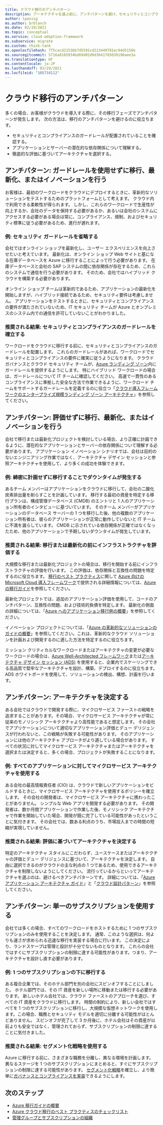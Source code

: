 ```yaml
---
title: クラウド移行のアンチパターン
description: アーキテクチャを選ぶ前に、アンチパターンを避け、セキュリティとコンプライアンスのガードレールを確立し、依存関係について理解し、徹底的に評価します。
author: lpassig
ms.author: brblanch
ms.date: 02/19/2021
ms.topic: conceptual
ms.service: cloud-adoption-framework
ms.subservice: migrate
ms.custom: think-tank
ms.openlocfilehash: 7f5cacd2153bb7d5591cd213449781ec94d5156b
ms.sourcegitcommit: 5716a8165934bd69d02d9d3641785039196aee3a
ms.translationtype: HT
ms.contentlocale: ja-JP
ms.lasthandoff: 03/29/2021
ms.locfileid: "105734112"
---
```

# <a name="cloud-migration-antipatterns"></a>クラウド移行のアンチパターン

多くの場合、お客様がクラウドを導入する際に、その移行フェーズでアンチパターンが発生します。 次の方法は、移行のアンチパターンを避けるのに役立ちます。

- セキュリティとコンプライアンスのガードレールが配置されていることを確認する。
- アプリケーションとサーバーの潜在的な依存関係について理解する。
- 徹底的な評価に基づいてアーキテクチャを選択する。

## <a name="antipattern-migrate-modernize-or-innovate-without-guardrails"></a>アンチパターン: ガードレールを使用せずに移行、最新化、またはイノベーションを行う

お客様は、最初のワークロードをクラウドにデプロイするときに、革新的なソリューションをテストするためのプラットフォームとして考えます。 クラウド内で利用できる柔軟性が得られます。 しかし、これらのワークロードで生産性が向上するか、会社のデータを保持する必要があるか、あるいは会社のシステムにアクセスする必要がある場合は常に、コンプライアンス、規制、およびセキュリティ標準に従う必要があるため、進行が遅れます。

### <a name="example-omit-security-guardrails"></a>例: セキュリティ ガードレールを省略する

会社ではオンライン ショップを最新化し、ユーザー エクスペリエンスを向上させたいと考えています。 最新化は、オンライン ショップ Web サイトと基になる在庫データベースを Azure に移行することによって行う必要があります。 在庫データベースと会社の SAP システムの間に依存関係が存在するため、これらのシステムで通信を行う必要があります。 そのため、会社ではハイブリッド クラウドを構築する必要があります。

オンライン ショップ チームは革新的であるため、アプリケーションの最新化を開始しますが、ハイブリッド接続であるため、セキュリティ要件は考慮しません。 アプリケーションをテストするときに、セキュリティとコンプライアンスの要件が満たされていないため、IT セキュリティ チームが Azure とオンプレミスのシステム内での通信を許可していないことがわかりました。

### <a name="preferred-outcome-establish-security-and-compliance-guardrails"></a>推奨される結果: セキュリティとコンプライアンスのガードレールを確立する

ワークロードをクラウドに移行する前に、セキュリティとコンプライアンスのガードレールを配置します。 これらのガードレールがあれば、ワークロードでセキュリティとコンプライアンスの要件に確実に従うようになります。 クラウド ガバナンスとクラウド セキュリティ チームが、[Azure ランディング ゾーン](../ready/landing-zone/index.md)内にガードレールを提供するようにします。 特にハイブリッド ワークロードの場合は、ガードレールについて IT チームに確認してください。 高速で一貫性のあるコンプライアンスに準拠した安全な方法で作業できるように、ワークロード チームをサポートするガードレールを定義するのに役立つ「[クラウド導入フレームワークのエンタープライズ規模ランディング ゾーン アーキテクチャ](../ready/enterprise-scale/architecture.md)」を参照してください。

## <a name="antipattern-migrate-modernize-or-innovate-without-an-assessment"></a>アンチパターン: 評価せずに移行、最新化、またはイノベーションを行う

会社で移行または最新化プロジェクトを検討している場合、より正確に計画できるように、潜在的なアプリケーションとサーバーの依存関係について理解する必要があります。 アプリケーション イノベーション シナリオでは、会社は目的のないエンジニアリング作業ではなく、アーキテクチャ デザイン セッションと参照アーキテクチャを使用して、より多くの成功を体験できます。

### <a name="example-cause-downtime-by-migrating-without-planning-thoroughly"></a>例: 綿密に計画せずに移行することでダウンタイムが発生する

あるチーム メンバーはアプリケーションをクラウドに移行して、会社の二酸化炭素排出量を削らすことを計画しています。 移行する最初の資産を特定する移行プランは、構成管理データベース (CMDB) のエントリと 1 人のアプリケーション所有者のインタビューに基づいています。 そのチーム メンバーがアプリケーションのデータベース サーバーの 1 つを移行した後、他の複数のアプリケーション所有者は、彼らのアプリケーションが正常に動作していないと IT チームに不満を漏らしています。 CMDB に示されている依存関係が正確ではなくなったため、他のアプリケーションで予期しないダウンタイムが発生しています。

### <a name="preferred-outcome-assess-infrastructure-before-migrating-or-modernizing"></a>推奨される結果: 移行または最新化の前にインフラストラクチャを評価する

大規模な移行または最新化プロジェクトの場合は、移行を開始する前にインフラストラクチャの評価を行います。 この評価は、依存関係と互換性の問題を特定するのに役立ちます。 [移行のベスト プラクティス](../migrate/azure-best-practices/index.md)に関して [Azure 向けの Microsoft Cloud 導入フレームワーク](../overview.md)で提供される詳細情報については、[Azure の移行ガイド](../migrate/azure-migration-guide/index.md)を参照してください。

最新化プロジェクトでは、追加のアプリケーション評価を使用して、コードのアンチパターン、互換性の問題、および技術的負債を特定します。 最新化の側面の詳細については、「[Azure へのアプリケーション移行例の概要](../migrate/azure-best-practices/contoso-migration-overview.md)」を参照してください。

イノベーション プロジェクトについては、「[Azure の革新的なソリューションのガイドの概要](../innovate/innovation-guide/index.md)」を参照してください。これは、革新的なクラウド ソリューションを計画および開発するのに適した方法を特定するのに役立ちます。

<!-- docutune:casing ADS -->

ミッション クリティカルなワークロードまたはアーキテクチャの変更が必要なワークロードの場合は、[Azure Well-Architected フレームワーク](/azure/architecture/framework/)または[アーキテクチャ デザイン セッション (ADS)](/azure/architecture/serverless-quest/ads) を使用すると、企業内でスケーリングできる高品質で堅牢なアーキテクチャを設計、構築、デプロイするのに役立ちます。 ADS ホワイトボードを使用して、ソリューションの検出、構想、計画を行います。

## <a name="antipattern-dictate-an-architecture"></a>アンチパターン: アーキテクチャを決定する

ある会社ではクラウドで開発する際に、マイクロサービス ファーストの戦略を追求することがあります。その場合、マイクロサービス アーキテクチャが常に従来のモノリシック アーキテクチャより高性能であると想定します。 その会社でアプリケーションについて適切なアプリケーション評価とデュー デリジェンスが行われないと、この戦略が失敗する可能性があります。 そのアプリケーションには他のアーキテクチャ アプローチがより適している場合があります。 すべての状況に対してマイクロサービス アーキテクチャまたはアーキテクチャを選択または決定すると、多くの場合、プロジェクトが失敗することになります。

### <a name="example-use-a-microservice-architecture-for-all-applications"></a>例: すべてのアプリケーションに対してマイクロサービス アーキテクチャを使用する

ある会社の最高情報責任者 (CIO) は、クラウドで新しいアプリケーションをビルドするときに、マイクロサービス アーキテクチャを使用するポリシーを確立します。 その会社の開発者は、マイクロサービス アーキテクチャに携わったことがありません。 シンプルな Web アプリを開発する必要があります。 その開発者は、数か月間アプリケーションで作業した後、モノリシック アーキテクチャで作業を開始していた場合、開発が既に完了している可能性があったということに気付きます。 その会社では、数ある利点のうち、市場投入までの時間の短縮が実現していません。

### <a name="preferred-outcome-base-architectural-decisions-on-assessments"></a>推奨される結果: 評価に基づいてアーキテクチャを決定する

特定のアーキテクチャ スタイルにこだわらず、ユースケースまたはアーキテクチャの評価とデュー デリジェンスに基づいて、アーキテクチャを決定します。 自由に選択できるのがクラウドの主な利点の 1 つであるため、使用できるアーキテクチャを制限しないようにしてください。 流行っているからといってアーキテクチャを選ぶのは、避けるべきアンチパターンです。 詳細については、「[Azure アプリケーション アーキテクチャ ガイド](/azure/architecture/guide/)」と「[クラウド設計パターン](/azure/architecture/patterns/)」を参照してください。

## <a name="antipattern-use-a-single-subscription"></a>アンチパターン: 単一のサブスクリプションを使用する

会社では多くの場合、すべてのワークロードをホストするために 1 つのサブスクリプションのみを使用することを決定します。 通常、このような選択は、何よりも速さが求められる迅速な移行を実装する場合に行います。 この決定により、ランドスケープは管理と設計が十分でないものとなります。 これらの会社ではすぐにサブスクリプションの制限に達する可能性があります。つまり、アーキテクチャを設計し直す必要があります。

### <a name="example-migrate-under-one-subscription"></a>例: 1 つのサブスクリプションの下に移行する

ある複合企業では、そのホテル部門を別の会社にスピンオフすることにしました。 ホテル部門では、その IT 資産を新しい場所に移動または移行する必要があります。 新しいホテル会社では、クラウド ファーストのアプローチを選び、すべての IT 資産をクラウドに移行します。 時間の制約により、新しい会社ではすべてを 1 つのサブスクリプションに移行し、大規模な仮想ネットワークを使用します。この場合、職務とセキュリティ モデルを適切に分離する可能性がほとんどありません。 スピンオフが完了して 3 か月後に、ホテル会社はその資産が以前よりも安全ではなく、管理されておらず、サブスクリプションの制限に達することに気付きました。

### <a name="preferred-outcome-use-a-segmentation-strategy"></a>推奨される結果: セグメント化戦略を使用する

Azure に移行する前に、さまざまな職務を分離し、異なる環境を計画します。 異なるステージを 1 つのサブスクリプションにまとめると、すぐにサブスクリプションの制限に達する可能性があります。 [セグメント化戦略](/azure/architecture/framework/security/design-segmentation)を確立し、より簡単に[ガバナンスとコンプライアンスを実装](../ready/enterprise-scale/management-group-and-subscription-organization.md)できるようにします。

## <a name="next-steps"></a>次のステップ

- [Azure 移行ガイドの概要](../migrate/azure-migration-guide/index.md)
- [Azure クラウド移行のベスト プラクティスのチェックリスト](../migrate/azure-best-practices/index.md)
- [管理グループとサブスクリプションの組織](../ready/enterprise-scale/management-group-and-subscription-organization.md)
